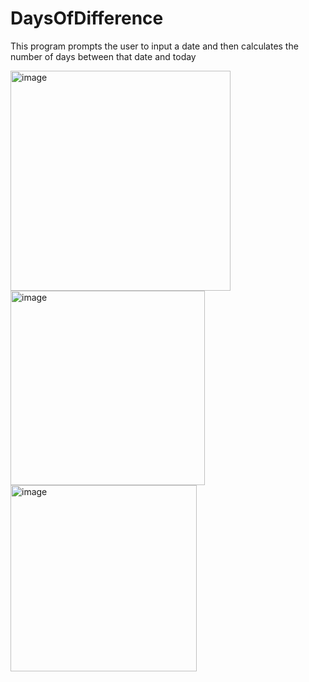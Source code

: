 # DaysOfDifference
This program prompts the user to input a date and then calculates the number of days between that date and today

<img width="352" alt="image" src="https://github.com/candreanivera/DaysOfDifference/assets/130986869/21bf9122-4aa8-4540-a57b-483734145497">
<br>
<img width="311" alt="image" src="https://github.com/candreanivera/DaysOfDifference/assets/130986869/7c4b5e83-b83b-4c43-a162-7f84d3e69d40">
<br>
<img width="298" alt="image" src="https://github.com/candreanivera/DaysOfDifference/assets/130986869/0a387ece-1aca-4dc5-8aa6-b39f4b36e982">


